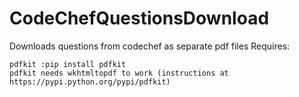 # CodeChefQuestionsDownload
Downloads questions from codechef as separate pdf files
Requires:
```
pdfkit :pip install pdfkit
pdfkit needs wkhtmltopdf to work (instructions at https://pypi.python.org/pypi/pdfkit)
```
